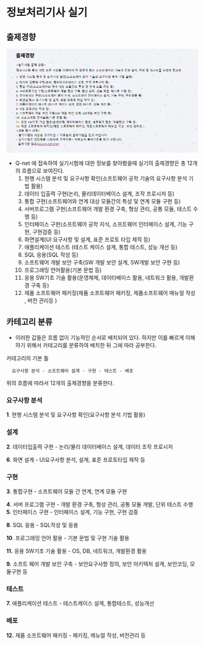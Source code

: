 # 정보처리기사 실기

## 출제경향
![alt text](image.png)
- Q-net 에 접속하여 실기시험에 대한 정보를 찾아봤을때 실기의 출제경향은 총 12개의 흐름으로 보여진다.
    1. 현행 시스템 분석 및 요구사항 확인(소프트웨어 공학 기술의 요구사항 분석 기법 활용)
    2. 데이터 입출력 구현(논리, 물리데이터베이스 설계, 조작 프로시저 등)
    3. 통합 구현(소프트웨어와 연계 대상 모듈간의 특성 및 연계 모듈 구현 등)
    4. 서버프로그램 구현(소프트웨어 개발 환경 구축, 형상 관리, 공통 모듈, 테스트 수행 등)
    5. 인터페이스 구현(소프트웨어 공학 지식, 소프트웨어 인터페이스 설계, 기능 구현, 구현검증 등)
    6. 화면설계(UI 요구사항 및 설계, 표준 프로토 타입 제작 등)
    7. 애플리케이션 테스트 (테스트 케이스 설계, 통합 테스트, 성능 개선 등)
    8. SQL 응용(SQL 작성 등)
    9. 소프트웨어 개발 보안 구축(SW 개발 보안 설계, SW개발 보안 구현 등)
    10. 프로그래밍 언어활용(기본 문법 등)
    11. 응용 SW기초 기술 활용(운영체제, 데이터베이스 활용, 네트워크 활용, 개발환경 구축 등)
    12. 제품 소프트웨어 패키징(제품 소프트웨어 패키징, 제품소프트웨어 매뉴얼 작성 , 버전 관리등 )

## 카테고리 분류 
 - 이러한 값들은 흐름 없이 기능적인 순서로 배치되어 있다. 하지만 이를 빠르게 이해하기 위해서 카테고리를 분류하여 배치한 뒤 그에 따라 공부한다. 

카테고리의 기본 틀 
 ``` 
   요구사항 분석 - 소프트웨어 설계 - 구현 - 테스트 - 베포 
```


위의 흐름에 따라서 12개의 출제경향을 분류한다. 

### 요구사항 분석
 **1**. 현행 시스템 분석 및 요구사항 확인(요구사항 분석 기법 활용)

### 설계 
 **2**. 데이터입출력 구현 - 논리/물리 데이터베이스 설계, 데이터 조작 프로시저 

 **6**. 화면 설계 - UI요구사항 분석, 설계, 표준 프로토타입 제작 등

 ### 구현
 **3**. 통합구현 - 소프트웨어 모듈 간 연계, 연계 모듈 구현

 **4**. 서버 프로그램 구현 - 개발 환경 구축, 형상 관리, 공통 모듈 개발, 단위 
 테스트 수행
 **5**. 인터페이스 구현 - 인터페이스 설계, 기능 구현, 구현 검증

 **8**. SQL 응용 - SQL작성 및 응용 

 **10**. 프로그래밍 언어 활용 - 기본 문법 및 구현 기술 활용 

 **11.** 응용 SW기초 기술 활용 - OS, DB, 네트워크, 개발환경 활용 

**9.** 소프트 웨어 개발 보안 구축 - 보안요구사항 정의, 보안 아키텍처 설계, 보안코딩, 모듈구현 등

 ### 테스트 
 **7.** 애플리케이션 테스트 - 테스트케이스 설계, 통합테스트, 성능개선

 ### 베포 
 **12.** 제품 소프트웨어 패키징 - 패키징, 메뉴얼 작성, 버전관리 등
 